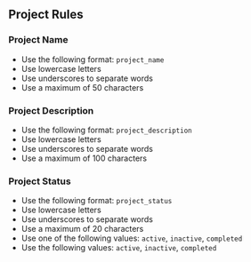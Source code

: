## Project Rules
### Project Name
- Use the following format: `project_name`
- Use lowercase letters
- Use underscores to separate words
- Use a maximum of 50 characters
### Project Description
- Use the following format: `project_description`
- Use lowercase letters
- Use underscores to separate words
- Use a maximum of 100 characters
### Project Status          
- Use the following format: `project_status`        
- Use lowercase letters         
- Use underscores to separate words
- Use a maximum of 20 characters
- Use one of the following values: `active`, `inactive`, `completed`
- Use the following values: `active`, `inactive`, `completed`
